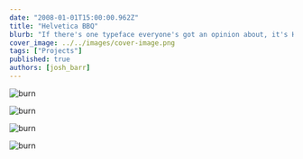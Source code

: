 ```yaml
---
date: "2008-01-01T15:00:00.962Z"
title: "Helvetica BBQ"
blurb: "If there's one typeface everyone's got an opinion about, it's Helvetica. I set some Helvetica on fire as a metaphor for a debate about design. Let the sparks fly!"
cover_image: ../../images/cover-image.png
tags: ["Projects"]
published: true
authors: [josh_barr]
---
```


![burn](/images/articles/burn-d.png)

![burn](/images/articles/burn-2.png)

![burn](/images/articles/burn-3.png)

![burn](/images/articles/burn-4.png)
